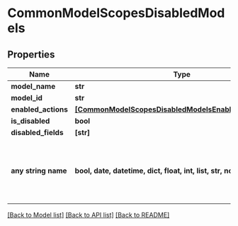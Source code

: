 # CommonModelScopesDisabledModels


## Properties
Name | Type | Description | Notes
------------ | ------------- | ------------- | -------------
**model_name** | **str** |  | 
**model_id** | **str** |  | 
**enabled_actions** | [**[CommonModelScopesDisabledModelsEnabledActionsEnum]**](CommonModelScopesDisabledModelsEnabledActionsEnum.md) |  | 
**is_disabled** | **bool** |  | 
**disabled_fields** | **[str]** |  | 
**any string name** | **bool, date, datetime, dict, float, int, list, str, none_type** | any string name can be used but the value must be the correct type | [optional]

[[Back to Model list]](../README.md#documentation-for-models) [[Back to API list]](../README.md#documentation-for-api-endpoints) [[Back to README]](../README.md)


